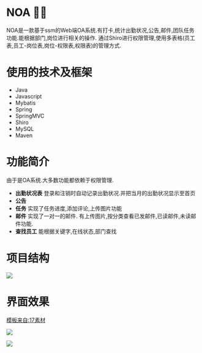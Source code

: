# NOA :rocket::rocket:
NOA是一款基于ssm的Web端OA系统.有打卡,统计出勤状况,公告,邮件,团队任务功能.能根据部门,岗位进行相关的操作.
通过Shiro进行权限管理,使用多表格(员工表,员工-岗位表,岗位-权限表,权限表)的管理方式.
# 使用的技术及框架
- Java
- Javascript
- Mybatis
- Spring
- SpringMVC
- Shiro
- MySQL
- Maven

# 功能简介
由于是OA系统.大多数功能都依赖于权限管理.
- **出勤状况表**
登录和注销时自动记录出勤状况.并把当月的出勤状况显示至首页
- **公告**
- **任务**
实现了任务进度,添加评论,上传图片功能
- **邮件**
实现了一对一的邮件.
有上传图片,按分类查看已发邮件,已读邮件,未读邮件功能.
- **查找员工**
能根据关键字,在线状态,部门查找

# 项目结构
![](https://github.com/nnkwrik/NOA/blob/master/screenshot/1.png)

# 界面效果
[模板来自:17素材](http://www.17sucai.com/pins/27228.html "模板来自:17素材")

![](https://github.com/nnkwrik/NOA/blob/master/screenshot/2.png)

![](https://github.com/nnkwrik/NOA/blob/master/screenshot/2.png)
